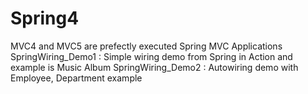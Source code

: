 # Spring4
MVC4 and MVC5 are prefectly executed Spring MVC Applications
SpringWiring_Demo1 : Simple wiring demo from Spring in Action and example is Music Album 
SpringWiring_Demo2 : Autowiring demo with Employee, Department example
